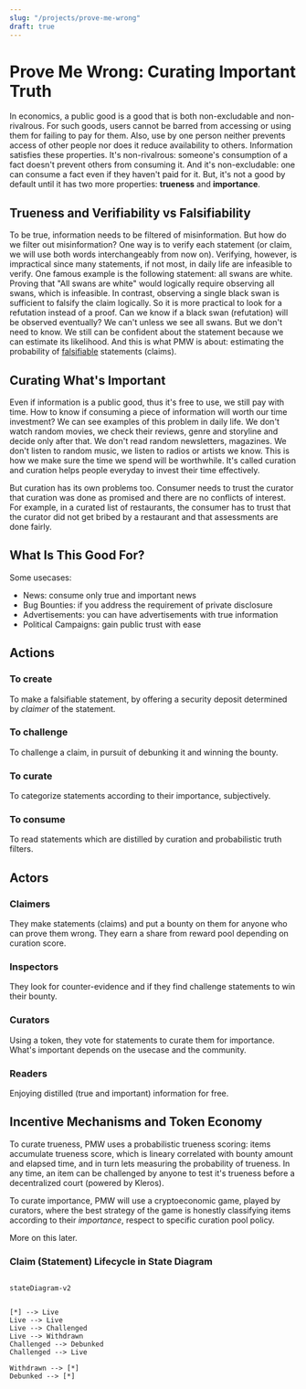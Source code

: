 ```yaml
---
slug: "/projects/prove-me-wrong"
draft: true
---
```


# <a name="PMW"></a> Prove Me Wrong: Curating Important Truth

In economics, a public good is a good that is both non-excludable and non-rivalrous. For such goods, users cannot be barred from accessing or using them for failing to pay for them. Also, use by one person neither prevents access of other people nor does it reduce availability to others. Information satisfies these properties. It's non-rivalrous: someone's consumption of a fact doesn't prevent others from consuming it. And it's non-excludable: one can consume a fact even if they haven't paid for it. But, it's not a good by default until it has two more properties: **trueness** and **importance**.

## Trueness and Verifiability vs Falsifiability

To be true, information needs to be filtered of misinformation. But how do we filter out misinformation? One way is to verify each statement (or claim, we will use both words interchangeably from now on). Verifying, however, is impractical since many statements, if not most, in daily life are infeasible to verify. One famous example is the following statement: all swans are white. Proving that "All swans are white" would logically require observing all swans, which is infeasible. In contrast, observing a single black swan is sufficient to falsify the claim logically. So it is more practical to look for a refutation instead of a proof. Can we know if a black swan (refutation) will be observed eventually? We can't unless we see all swans. But we don't need to know. We still can be confident about the statement because we can estimate its likelihood. And this is what PMW is about: estimating the probability of [falsifiable](https://en.wikipedia.org/wiki/Falsifiability) statements (claims).

## Curating What's Important

Even if information is a public good, thus it's free to use, we still pay with time. How to know if consuming a piece of information will worth our time investment? We can see examples of this problem in daily life. We don't watch random movies, we check their reviews, genre and storyline and decide only after that. We don't read random newsletters, magazines. We don't listen to random music, we listen to radios or artists we know. This is how we make sure the time we spend will be worthwhile. It's called curation and curation helps people everyday to invest their time effectively.

But curation has its own problems too. Consumer needs to trust the curator that curation was done as promised and there are no conflicts of interest. For example, in a curated list of restaurants, the consumer has to trust that the curator did not get bribed by a restaurant and that assessments are done fairly.


## What Is This Good For?

Some usecases:

- News: consume only true and important news
- Bug Bounties: if you address the requirement of private disclosure
- Advertisements: you can have advertisements with true information
- Political Campaigns: gain public trust with ease

## Actions

### To create

To make a falsifiable statement, by offering a security deposit determined by *claimer* of the statement.

### To challenge

To challenge a claim, in pursuit of debunking it and winning the bounty. 

### To curate

To categorize statements according to their importance, subjectively.

### To consume

To read statements which are distilled by curation and probabilistic truth filters.

## Actors

### Claimers

They make statements (claims) and put a bounty on them for anyone who can prove them wrong. They earn a share from reward pool depending on curation score.

### Inspectors

They look for counter-evidence and if they find challenge statements to win their bounty.

### Curators

Using a token, they vote for statements to curate them for importance. What's important depends on the usecase and the community.

### Readers

Enjoying distilled (true and important) information for free.

## Incentive Mechanisms and Token Economy

To curate trueness, PMW uses a probabilistic trueness scoring: items accumulate trueness score, which is lineary correlated with bounty amount and elapsed time, and in turn lets measuring the probability of trueness. In any time, an item can be challenged by anyone to test it's trueness before a decentralized court (powered by Kleros). 

To curate importance, PMW will use a cryptoeconomic game, played by curators, where the best strategy of the game is honestly classifying items according to their *importance*, respect to specific curation pool policy. 

More on this later.

### Claim (Statement) Lifecycle in State Diagram

```mermaid

stateDiagram-v2


[*] --> Live
Live --> Live
Live --> Challenged
Live --> Withdrawn
Challenged --> Debunked
Challenged --> Live

Withdrawn --> [*]
Debunked --> [*]

```
